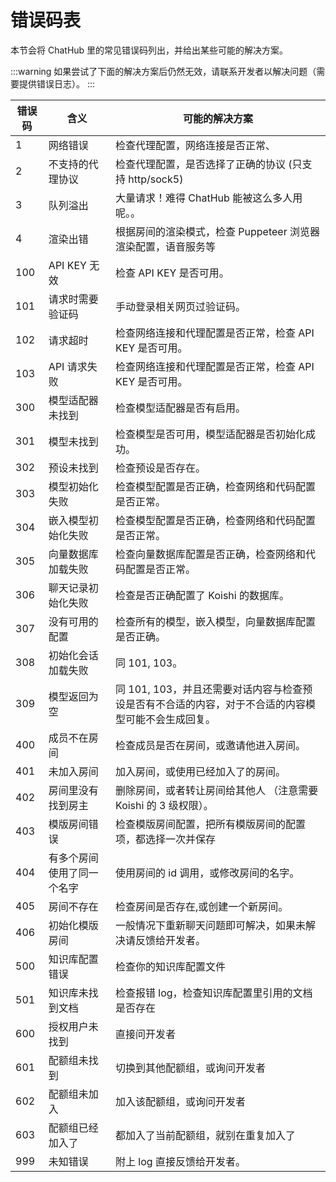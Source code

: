 # 错误码表

本节会将 ChatHub 里的常见错误码列出，并给出某些可能的解决方案。

:::warning
如果尝试了下面的解决方案后仍然无效，请联系开发者以解决问题（需要提供错误日志）。
:::

| 错误码  | 含义                         |     可能的解决方案    |
|--------|-----------------------------|---------------------|
| 1      | 网络错误                      | 检查代理配置，网络连接是否正常、 |
| 2      | 不支持的代理协议               | 检查代理配置，是否选择了正确的协议 (只支持 http/sock5) |
| 3      | 队列溢出               | 大量请求！难得 ChatHub 能被这么多人用呢。。 |
| 4      | 渲染出错               | 根据房间的渲染模式，检查 Puppeteer 浏览器渲染配置，语音服务等 |
| 100    | API KEY 无效                 | 检查 API KEY 是否可用。 |
| 101    | 请求时需要验证码               | 手动登录相关网页过验证码。 |
| 102    | 请求超时               | 检查网络连接和代理配置是否正常，检查 API KEY 是否可用。 |
| 103    | API 请求失败               | 检查网络连接和代理配置是否正常，检查 API KEY 是否可用。 |
| 300    | 模型适配器未找到               | 检查模型适配器是否有启用。|
| 301    | 模型未找到                     | 检查模型是否可用，模型适配器是否初始化成功。|
| 302    | 预设未找到                   | 检查预设是否存在。|
| 303    | 模型初始化失败                 | 检查模型配置是否正确，检查网络和代码配置是否正常。|
| 304    | 嵌入模型初始化失败             | 检查模型配置是否正确，检查网络和代码配置是否正常。 |
| 305    | 向量数据库加载失败                   | 检查向量数据库配置是否正确，检查网络和代码配置是否正常。 |
| 306    | 聊天记录初始化失败                   | 检查是否正确配置了 Koishi 的数据库。 |
| 307    | 没有可用的配置                   | 检查所有的模型，嵌入模型，向量数据库配置是否正确。 |
| 308    | 初始化会话加载失败                   | 同 101, 103。 |
| 309    | 模型返回为空                   | 同 101, 103，并且还需要对话内容与检查预设是否有不合适的内容，对于不合适的内容模型可能不会生成回复。 |
| 400 | 成员不在房间 | 检查成员是否在房间，或邀请他进入房间。 |
| 401 | 未加入房间 | 加入房间，或使用已经加入了的房间。 |
| 402 | 房间里没有找到房主 | 删除房间，或者转让房间给其他人 （注意需要 Koishi 的 3 级权限）。|
| 403 | 模版房间错误 | 检查模版房间配置，把所有模版房间的配置项，都选择一次并保存 |
| 404 | 有多个房间使用了同一个名字 | 使用房间的 id 调用，或修改房间的名字。 |
| 405 | 房间不存在 | 检查房间是否存在,或创建一个新房间。 |
| 406 | 初始化模版房间 | 一般情况下重新聊天问题即可解决，如果未解决请反馈给开发者。 |
| 500 | 知识库配置错误 | 检查你的知识库配置文件 |
| 501 | 知识库未找到文档 | 检查报错 log，检查知识库配置里引用的文档是否存在 |
| 600 | 授权用户未找到 | 直接问开发者 |
| 601 | 配额组未找到 | 切换到其他配额组，或询问开发者 |
| 602 | 配额组未加入 | 加入该配额组，或询问开发者 |
| 603 | 配额组已经加入了 | 都加入了当前配额组，就别在重复加入了 |
| 999 | 未知错误 | 附上 log 直接反馈给开发者。 |
